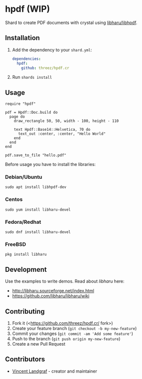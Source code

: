# hpdf (**WIP**)

Shard to create PDF documents with crystal using [libharu/libhpdf](https://github.com/libharu/libharu/).

## Installation

1. Add the dependency to your `shard.yml`:

   ```yaml
   dependencies:
     hpdf:
       github: threez/hpdf.cr
   ```

2. Run `shards install`

## Usage

```crystal
require "hpdf"

pdf = Hpdf::Doc.build do
  page do
    draw_rectangle 50, 50, width - 100, height - 110

    text Hpdf::Base14::Helvetica, 70 do
      text_out :center, :center, "Hello World"
    end
  end
end

pdf.save_to_file "hello.pdf"

```

Before usage you have to install the libraries:

### Debian/Ubuntu

```shell
sudo apt install libhpdf-dev
```

### Centos

```shell
sudo yum install libharu-devel
```

### Fedora/Redhat

```shell
sudo dnf install libharu-devel
```

### FreeBSD

```shell
pkg install libharu
```

## Development

Use the examples to write demos. Read about *libharu* here:

* http://libharu.sourceforge.net/index.html
* https://github.com/libharu/libharu/wiki

## Contributing

1. Fork it (<https://github.com/threez/hpdf.cr/ fork>)
2. Create your feature branch (`git checkout -b my-new-feature`)
3. Commit your changes (`git commit -am 'Add some feature'`)
4. Push to the branch (`git push origin my-new-feature`)
5. Create a new Pull Request

## Contributors

- [Vincent Landgraf](https://github.com/threez) - creator and maintainer
